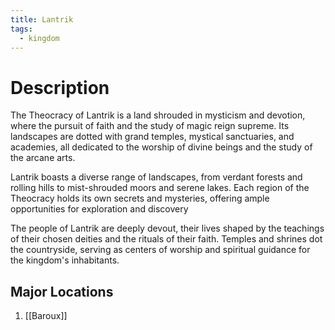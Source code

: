 ```yaml
---
title: Lantrik
tags:
  - kingdom
---
```

# Description
The Theocracy of Lantrik is a land shrouded in mysticism and devotion, where the pursuit of faith and the study of magic reign supreme. Its landscapes are dotted with grand temples, mystical sanctuaries, and academies, all dedicated to the worship of divine beings and the study of the arcane arts.

Lantrik boasts a diverse range of landscapes, from verdant forests and rolling hills to mist-shrouded moors and serene lakes. Each region of the Theocracy holds its own secrets and mysteries, offering ample opportunities for exploration and discovery

The people of Lantrik are deeply devout, their lives shaped by the teachings of their chosen deities and the rituals of their faith. Temples and shrines dot the countryside, serving as centers of worship and spiritual guidance for the kingdom's inhabitants.

## Major Locations
1. [[Baroux]]